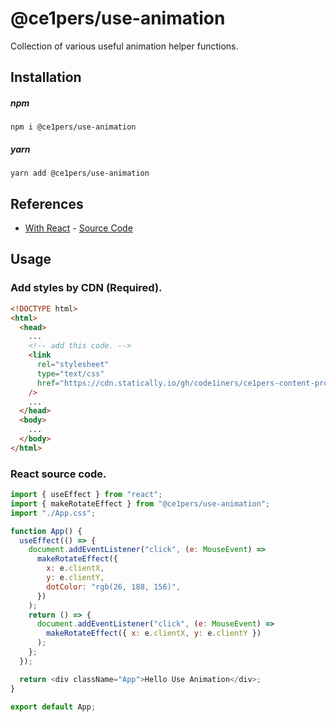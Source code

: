 # @ce1pers/use-animation

Collection of various useful animation helper functions.

## Installation

##### npm

`npm i @ce1pers/use-animation`

##### yarn

`yarn add @ce1pers/use-animation`

## References

- [With React](https://main--cosmic-dango-4b1eee.netlify.app/) - [Source Code](https://github.com/code1iners/use-animation-sample-react)

## Usage

### Add styles by CDN (Required).

```html
<!DOCTYPE html>
<html>
  <head>
    ...
    <!-- add this code. -->
    <link
      rel="stylesheet"
      type="text/css"
      href="https://cdn.statically.io/gh/code1iners/ce1pers-content-provider-gulp/v0.0.0/dist/mouse-click-effects/index.min.css"
    />
    ...
  </head>
  <body>
    ...
  </body>
</html>
```

### React source code.

```javascript
import { useEffect } from "react";
import { makeRotateEffect } from "@ce1pers/use-animation";
import "./App.css";

function App() {
  useEffect(() => {
    document.addEventListener("click", (e: MouseEvent) =>
      makeRotateEffect({
        x: e.clientX,
        y: e.clientY,
        dotColor: "rgb(26, 188, 156)",
      })
    );
    return () => {
      document.addEventListener("click", (e: MouseEvent) =>
        makeRotateEffect({ x: e.clientX, y: e.clientY })
      );
    };
  });

  return <div className="App">Hello Use Animation</div>;
}

export default App;
```

